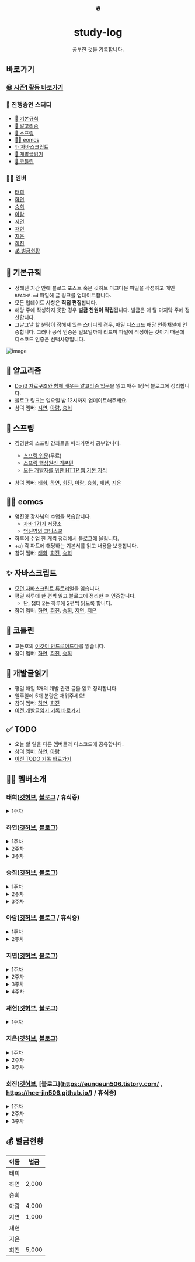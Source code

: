 <div align="center">
      <h3>🔥</h3>
        <h1>study-log</h1>
  공부한 것을 기록합니다.
</div>


## 바로가기

### [😆 시즌1 활동 바로가기](https://github.com/muhan-memdori/study-log/blob/main/README-01.md)

### 🎯 진행중인 스터디

- [📌 기본규칙](#-기본규칙)
- [🧩 알고리즘](#-알고리즘)
- [🌿 스프링](#-스프링)
- [👨‍🏫 eomcs](#-eomcs)
- [✨ 자바스크립트](#-자바스크립트)
- [📕 개발글읽기](#-개발글읽기)
- [🌈 코틀린](#-코틀린)

### 🙋‍♀️ 멤버

- [태희](####-태희)
- [하연](####-하연)
- [승희](####-승희)
- [아람](####-아람)
- [지연](####-지연)
- [재현](####-재현)
- [지은](####-지은)
- [희진](####-희진)
- [💰 벌금현황](#-벌금현황)



## 📌 기본규칙

- 정해진 기간 안에 블로그 포스트 혹은 깃허브 마크다운 파일을 작성하고 메인 `README.md` 파일에 글 링크를 업데이트합니다.
- 모든 업데이트 사항은 **직접 편집**합니다.
- 해당 주에 작성하지 못한 경우 **벌금 천원이 적립**됩니다. 벌금은 매 달 마지막 주에 정산합니다.
- 그날그날 할 분량이 정해져 있는 스터디의 경우, 매일 디스코드 해당 인증채널에 인증합니다. 그러나 공식 인증은 일요일까지 리드미 파일에 작성하는 것이기 때문에 디스코드 인증은 선택사항입니다.

![image](https://user-images.githubusercontent.com/50407047/104146011-87d29e00-540c-11eb-8d5a-5863ec081e52.png)

## 🧩 알고리즘
- [Do it! 자료구조와 함께 배우는 알고리즘 입문](http://www.yes24.com/Product/Goods/60547893?OzSrank=3)을 읽고 매주 1장씩 블로그에 정리합니다.
- 블로그 링크는 일요일 밤 12시까지 업데이트해주세요.
- 참여 멤버: [지연](https://github.com/jiyounyou), [아람](https://github.com/YuAram), [승희](https://github.com/seunghee-ryu)

## 🌿 스프링

- 김영한의 스프링 강좌들을 따라가면서 공부합니다.
  - [스프링 입문](https://www.inflearn.com/course/%EC%8A%A4%ED%94%84%EB%A7%81-%EC%9E%85%EB%AC%B8-%EC%8A%A4%ED%94%84%EB%A7%81%EB%B6%80%ED%8A%B8#description)(무료)
  - [스프링 핵심원리 기본편](https://www.inflearn.com/course/%EC%8A%A4%ED%94%84%EB%A7%81-%ED%95%B5%EC%8B%AC-%EC%9B%90%EB%A6%AC-%EA%B8%B0%EB%B3%B8%ED%8E%B8)
  - [모든 개발자를 위한 HTTP 웹 기본 지식](https://www.inflearn.com/course/http-%EC%9B%B9-%EB%84%A4%ED%8A%B8%EC%9B%8C%ED%81%AC)

- 참여 멤버: [태희](https://github.com/TaeheeKim15), [하연](https://github.com/hayeon17kim), [희진](https://github.com/Hee-jin506), [아람](https://github.com/YuAram), [승희](https://github.com/seunghee-ryu), [재현](https://github.com/jaehyunYi), [지은](https://github.com/j-jieun2)

## 👨‍🏫 eomcs
- 엄진영 강사님의 수업을 복습합니다.
    - [자바 171기 저장소](https://github.com/eomjinyoung/bitcamp-20200713)
    - [엄진영의 코딩스쿨](https://github.com/eomcs)
- 하루에 수업 한 개씩 정리해서 블로그에 올립니다.
- +a) 각 파트에 해당하는 기본서를 읽고 내용을 보충합니다.
- 참여 멤버: [태희](https://github.com/TaeheeKim15), [희진](https://github.com/Hee-jin506), [승희](https://github.com/seunghee-ryu/seunghee-ryu.github.io/tree/master/_posts/ReviewJAVA)

## ✨ 자바스크립트
- [모던 자바스크립트 튜토리얼](https://ko.javascript.info/)을 읽습니다.
- 평일 하루에 한 편씩 읽고 블로그에 정리한 후 인증합니다.
    - 단, 챕터 2는 하루에 2편씩 읽도록 합니다.
- 참여 멤버: [하연](https://github.com/hayeon17kim), [희진](https://github.com/Hee-jin506). [승희](https://github.com/seunghee-ryu), [지연](https://github.com/jiyounyou), [지은](https://github.com/j-jieun2)

## 🌈 코틀린

- 고돈호의 [이것이 안드로이드다](https://www.aladin.co.kr/shop/wproduct.aspx?ItemId=237983907)를 읽습니다.
- 참여 멤버: [하연](https://github.com/hayeon17kim), [희진](https://github.com/Hee-jin506), [승희](https://github.com/seunghee-ryu)

## 📕 개발글읽기

- 평일 매일 1개의 개발 관련 글을 읽고 정리합니다.
- 일주일에 5개 분량은 채워주세요!
- 참여 멤버: [하연](https://github.com/hayeon17kim), [희진](https://github.com/Hee-jin506)
- [이전 개발글읽기 기록 바로가기](https://github.com/muhan-memdori/study-log/blob/main/README-01.md#-%EA%B0%9C%EB%B0%9C%EA%B8%80%EC%9D%BD%EA%B8%B0)

## ✅ TODO

- 오늘 할 일을 다른 멤버들과 디스코드에 공유합니다. 
- 참여 멤버: [하연](https://github.com/hayeon17kim), [아람](https://github.com/YuAram)
- [이전 TODO 기록 바로가기](https://github.com/muhan-memdori/study-log/blob/main/TODO.md)

## 🙋‍♀️ 멤버소개

### 태희([깃허브](https://github.com/TaeheeKim15), [블로그](https://taehee12.tistory.com/) / 휴식중) 

<details>
<summary>1주차</summary>
      
- [ ] 스프링

</details>

### 하연([깃허브](https://github.com/hayeon17kim), [블로그](https://hayeon17kim.github.io/))

<details>
<summary>1주차</summary>
      
- [X] 스프링 [01](https://hayeon17kim.github.io/spring/spring-basic-01) [02](https://hayeon17kim.github.io/spring/spring-basic-02) [03](https://hayeon17kim.github.io/spring/spring-basic-03) [04](https://hayeon17kim.github.io/spring/spring-basic-04) [05](https://hayeon17kim.github.io/spring/spring-basic-05)
- [X] 자바스크립트 [01](https://hayeon17kim.github.io/javascript/modern-js-0201) [02](https://hayeon17kim.github.io/javascript/modern-js-0202) [03](https://hayeon17kim.github.io/javascript/modern-js-0203) [04](https://hayeon17kim.github.io/javascript/modern-js-0204) [05](https://hayeon17kim.github.io/javascript/modern-js-0205) [06](https://hayeon17kim.github.io/javascript/modern-js-0206) [07](https://hayeon17kim.github.io/javascript/modern-js-0207) [08](https://hayeon17kim.github.io/javascript/modern-js-0208) [09](https://hayeon17kim.github.io/javascript/modern-js-0209) [10](https://hayeon17kim.github.io/javascript/modern-js-0210)
- [X] [코틀린](https://hayeon17kim.github.io/android/android-01) 

</details>

<details>
<summary>2주차</summary>
      
- [ ] 스프링
- [X] 자바스크립트 [2.9](https://hayeon17kim.github.io/javascript/modern-js-0209) [2.10](https://hayeon17kim.github.io/javascript/modern-js-0210) [2.11](https://hayeon17kim.github.io/javascript/modern-js-0211) [2.12](https://hayeon17kim.github.io/javascript/modern-js-0212) [2.13](https://hayeon17kim.github.io/javascript/modern-js-0213) [2.14](https://hayeon17kim.github.io/javascript/modern-js-0214) [2.15](https://hayeon17kim.github.io/javascript/modern-js-0215) [2.16](https://hayeon17kim.github.io/javascript/modern-js-0216) [2.17](https://hayeon17kim.github.io/javascript/modern-js-0217) [2.18](https://hayeon17kim.github.io/javascript/modern-js-0218) [3.1](https://hayeon17kim.github.io/javascript/modern-js-0301) [3.2](https://hayeon17kim.github.io/javascript/modern-js-0302)
- [ ] 코틀린

</details>

<details>
<summary>3주차</summary>
      
- [ ] 스프링
- [X] 자바스크립트 [3.3](https://hayeon17kim.github.io/javascript/modern-js-0301) [3.4](https://hayeon17kim.github.io/javascript/modern-js-0304) [3.5](https://hayeon17kim.github.io/javascript/modern-js-0305) [3.6](https://hayeon17kim.github.io/javascript/modern-js-0306) [4.1](https://hayeon17kim.github.io/javascript/modern-js-0401) [4.2](https://hayeon17kim.github.io/javascript/modern-js-0402) [4.3](https://hayeon17kim.github.io/javascript/modern-js-0403)
- [ ] 코틀린

</details>

### 승희([깃허브](https://github.com/seunghee-ryu), [블로그](https://seunghee-ryu.github.io/))

<details>
<summary>1주차</summary>
      
- [X] [알고리즘](https://seunghee-ryu.github.io/javaalgorithm/JavaAlgorithm01/)
- [X] 스프링 [01](https://seunghee-ryu.github.io/spring/spring01/) [02](https://seunghee-ryu.github.io/spring/spring02/) [03](https://seunghee-ryu.github.io/spring/spring03/) [04](https://seunghee-ryu.github.io/spring/spring04/) [05](https://seunghee-ryu.github.io/spring/spring05/)
- [X] 자바스크립트 [01](https://seunghee-ryu.github.io/javascript/js2.1/) [02](https://seunghee-ryu.github.io/javascript/js2.2/) [03](https://seunghee-ryu.github.io/javascript/js.2.3/) [04](https://seunghee-ryu.github.io/javascript/js.2.4/) [05](https://seunghee-ryu.github.io/javascript/js2.5/) [06](https://seunghee-ryu.github.io/javascript/js2.6/) [07](https://seunghee-ryu.github.io/javascript/js2.7/) [08](https://seunghee-ryu.github.io/javascript/js2.8/) [09](https://seunghee-ryu.github.io/javascript/js2.9/) [10](https://seunghee-ryu.github.io/javascript/js2.10/)
- [X] [코틀린](https://seunghee-ryu.github.io/android/Android01/) 

</details>

<details>
<summary>2주차</summary>
      
- [X] [알고리즘](https://seunghee-ryu.github.io/javaalgorithm/JavaAlgorithm02/) 
- [X] 스프링 [06, 07](https://seunghee-ryu.github.io/categories/#spring)
- [X] 자바스크립트 [2.9 ~ 3.2](https://seunghee-ryu.github.io/categories/#javascript)
- [X] [코틀린](https://seunghee-ryu.github.io/android/Android03/)

</details>

<details>
<summary>3주차</summary>
      
- [ ] 알고리즘
- [ ] 스프링
- [ ] 자바스크립트
- [ ] 코틀린

</details>

### 아람([깃허브](https://github.com/YuAram), [블로그](https://runaramrun.tistory.com/) / 휴식중)

<details>
<summary>1주차</summary>
      
- [X] [알고리즘](https://runaramrun.tistory.com/entry/%EC%9E%90%EB%A3%8C%EA%B5%AC%EC%A1%B0%EC%99%80%ED%95%A8%EA%BB%98%EB%B0%B0%EC%9A%B0%EB%8A%94%EC%95%8C%EA%B3%A0%EB%A6%AC%EC%A6%98%EC%9E%85%EB%AC%B8-1%EC%9E%A5-%EA%B8%B0%EB%B3%B8%EC%95%8C%EA%B3%A0%EB%A6%AC%EC%A6%98)
- [X] 스프링 [01](https://runaramrun.tistory.com/entry/%EC%9D%B8%ED%94%84%EB%9F%B0%EC%8A%A4%ED%94%84%EB%A7%81-%EC%9E%85%EB%AC%B8-%EC%84%B9%EC%85%9801-%ED%94%84%EB%A1%9C%EC%A0%9D%ED%8A%B8-%ED%99%98%EA%B2%BD%EC%84%A4%EC%A0%95) [02](https://runaramrun.tistory.com/entry/%EC%9D%B8%ED%94%84%EB%9F%B0%EC%8A%A4%ED%94%84%EB%A7%81-%EC%9E%85%EB%AC%B8-%EC%84%B9%EC%85%9802-%EC%8A%A4%ED%94%84%EB%A7%81-%EC%9B%B9-%EA%B0%9C%EB%B0%9C-%EA%B8%B0%EC%B4%88)

</details>

<details>
<summary>2주차</summary>
      
- [ ] 알고리즘
- [ ] 스프링

</details>

### 지연([깃허브](https://github.com/jiyounyou), [블로그](https://jiyounyou.github.io/))

<details>
<summary>1주차</summary>
      
- [X] [알고리즘](https://jiyounyou.github.io/java/algorithm-01/)
- [X] 자바스크립트 [01](https://jiyounyou.github.io/javascript/modernJs-2.1/) [02](https://jiyounyou.github.io/javascript/modernJs-2.2/) [03](https://jiyounyou.github.io/javascript/modernJs-2.3/) [04](https://jiyounyou.github.io/javascript/modernJs-2.4/) [05](https://jiyounyou.github.io/javascript/modernJs-2.5/) [06](https://jiyounyou.github.io/javascript/modernJs-2.6/) [07](https://jiyounyou.github.io/javascript/modernJs-2.7/) [08](https://jiyounyou.github.io/javascript/modernJs-2.8/) [09](https://jiyounyou.github.io/javascript/modernJs-2.9/) [10](https://jiyounyou.github.io/javascript/modernJs-2.10/)

</details>

<details>
<summary>2주차</summary>
      
- [X] [알고리즘](https://jiyounyou.github.io/java/algorithm-02/)
- [ ] 자바스크립트 [11](https://jiyounyou.github.io/javascript/modernJs-2.11/) [12](https://jiyounyou.github.io/javascript/modernJs-2.12/)

</details>

<details>
<summary>3주차</summary>
      
- [X] [알고리즘](https://jiyounyou.github.io/java/algorithm-03/)
- [ ] 자바스크립트

</details>

<details>
<summary>4주차</summary>
      
- [ ] 알고리즘
- [ ] 자바스크립트

</details>

### 재현([깃허브](https://github.com/jaehyunYi), [블로그](https://jaehyunYi.github.io/))

<details>
<summary>1주차</summary>
      
- [ ] 스프링

</details>

### 지은([깃허브](https://github.com/j-jieun2), [블로그](https://velog.io/@jsje02))

<details>
<summary>1주차</summary>
      
- [X] 스프링 [01~05](https://velog.io/@jsje02/series/Spring)
- [X] 자바스크립트 [01~10](https://velog.io/@jsje02/series/JAVASCRIPT)

</details>

<details>
<summary>2주차</summary>
      
- [X] 스프링 [06~07](https://velog.io/@jsje02/series/Spring)
- [X] 자바스크립트 [2.9 ~ 3.2](https://velog.io/@jsje02/series/JAVASCRIPT)

</details>

<details>
<summary>3주차</summary>
      
- [ ] 스프링

</details>

### 희진([깃허브](https://github.com/Hee-jin506), [블로그](https://eungeun506.tistory.com/ , https://hee-jin506.github.io/) / 휴식중)

<details>
<summary>1주차</summary>
      
- [X] 스프링 [01](https://hee-jin506.github.io/spring/2021/01/04/%EA%B9%80%EC%98%81%ED%95%9C%EC%9D%98-%EC%8A%A4%ED%94%84%EB%A7%81-%EC%9E%85%EB%AC%B8-1.-%ED%94%84%EB%A1%9C%EC%A0%9D%ED%8A%B8-%ED%99%98%EA%B2%BD-%EC%84%A4%EC%A0%95.html) [02](https://hee-jin506.github.io/spring/2021/01/12/%EA%B9%80%EC%98%81%ED%95%9C%EC%9D%98-%EC%8A%A4%ED%94%84%EB%A7%81-%EC%9E%85%EB%AC%B8-2.-%EC%8A%A4%ED%94%84%EB%A7%81-%EC%9B%B9-%EA%B0%9C%EB%B0%9C-%EA%B8%B0%EC%B4%88.html) [03](https://hee-jin506.github.io/spring/2021/01/13/%EA%B9%80%EC%98%81%ED%95%9C%EC%9D%98-%EC%8A%A4%ED%94%84%EB%A7%81-%EC%9E%85%EB%AC%B8-3.-%ED%9A%8C%EC%9B%90-%EA%B4%80%EB%A6%AC-%EC%98%88%EC%A0%9C-%EB%B0%B1%EC%97%94%EB%93%9C-%EA%B0%9C%EB%B0%9C.html) [04](https://hee-jin506.github.io/spring/2021/01/17/spring-4.html) [05](https://hee-jin506.github.io/spring/2021/01/17/spring-5.html)
- [X] 자바스크립트 [01](https://hee-jin506.github.io/javascript/2021/01/05/%EB%AA%A8%EB%8D%98-JavaScript-%ED%8A%9C%ED%86%A0%EB%A6%AC%EC%96%BC-2.1.-Hello,-World!.html) [02](https://hee-jin506.github.io/javascript/2021/01/05/%EB%AA%A8%EB%8D%98-JavaScript-%ED%8A%9C%ED%86%A0%EB%A6%AC%EC%96%BC-2.2-%EC%BD%94%EB%93%9C-%EA%B5%AC%EC%A1%B0.html) [03](https://hee-jin506.github.io/javascript/2021/01/12/%EB%AA%A8%EB%8D%98-JavaScript-%ED%8A%9C%ED%86%A0%EB%A6%AC%EC%96%BC-2.3-%EC%97%84%EA%B2%A9-%EB%AA%A8%EB%93%9C.html) [04](https://hee-jin506.github.io/javascript/2021/01/12/%EB%AA%A8%EB%8D%98-JavaScript-%ED%8A%9C%ED%86%A0%EB%A6%AC%EC%96%BC-2.4-%EB%B3%80%EC%88%98%EC%99%80-%EC%83%81%EC%88%98.html) [05](https://hee-jin506.github.io/javascript/2021/01/13/%EB%AA%A8%EB%8D%98-JavaScript-%ED%8A%9C%ED%86%A0%EB%A6%AC%EC%96%BC-2.5-%EC%9E%90%EB%A3%8C%ED%98%95.html) [06](https://hee-jin506.github.io/javascript/2021/01/13/%EB%AA%A8%EB%8D%98-JavaScript-%ED%8A%9C%ED%86%A0%EB%A6%AC%EC%96%BC-2.6-alert,-prompt,-confirm%EC%9D%84-%EC%9D%B4%EC%9A%A9%ED%95%9C-%EC%83%81%ED%98%B8%EC%9E%91%EC%9A%A9.html) [07](https://hee-jin506.github.io/javascript/2021/01/14/moderjs-2-7.html) [08](https://hee-jin506.github.io/javascript/2021/01/15/modernjs-2-8.html) [09](https://hee-jin506.github.io/javascript/2021/01/17/modernjs-2-9.html) [10](https://hee-jin506.github.io/javascript/2021/01/17/modernjs-2-10.html)
- [X] [코틀린](https://hee-jin506.github.io/android%20&%20kotlin/2021/01/17/this-is-android-1.html)

</details>

<details>
<summary>2주차</summary>
      
- [ ] 스프링
- [X] 자바스크립트 [2.9](https://hee-jin506.github.io/javascript/2021/01/17/modernjs-2-9.html) [2.10](https://hee-jin506.github.io/javascript/2021/01/17/modernjs-2-10.html) [2.11](https://hee-jin506.github.io/javascript/2020/01/19/modernjs-2-11.html) [2.12](https://hee-jin506.github.io/javascript/2021/01/19/modernjs-2-12.html) [2.13](https://hee-jin506.github.io/javascript/2021/01/19/2-13.html) [2.14](https://hee-jin506.github.io/javascript/2021/01/19/modernjs-2-14.html) [2.15](https://hee-jin506.github.io/javascript/2021/01/21/modernjs-2-15.html) [2.16](https://hee-jin506.github.io/javascript/2021/01/22/modernjs-2-16.html) [2.17](https://hee-jin506.github.io/javascript/2021/01/22/modernjs-2-17.html) [2.18](https://hee-jin506.github.io/javascript/2021/01/22/modernjs-2-18.html) [3.1](https://hee-jin506.github.io/javascript/2021/01/23/modernjs-3-1.html) [3.2](https://hee-jin506.github.io/javascript/2021/01/23/modernjs-3-2.html)
- [ ] 코틀린

</details>

<details>
<summary>3주차</summary>
      
- [ ] 스프링
- [ ] 자바스크립트
- [ ] 코틀린

</details>




## 💰 벌금현황
| 이름 |   벌금   |
| ---- | -------- |
| 태희 |     |
| 하연 | 2,000 |
| 승희 |       |
| 아람 | 4,000 |(휴식중)
| 지연 | 1,000 |
| 재현 |       |
| 지은 |       |
| 희진 |  5,000 |



